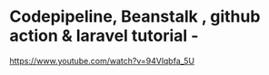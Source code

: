 # Codepipeline, Beanstalk , github action & laravel tutorial - 

https://www.youtube.com/watch?v=94Vlqbfa_5U